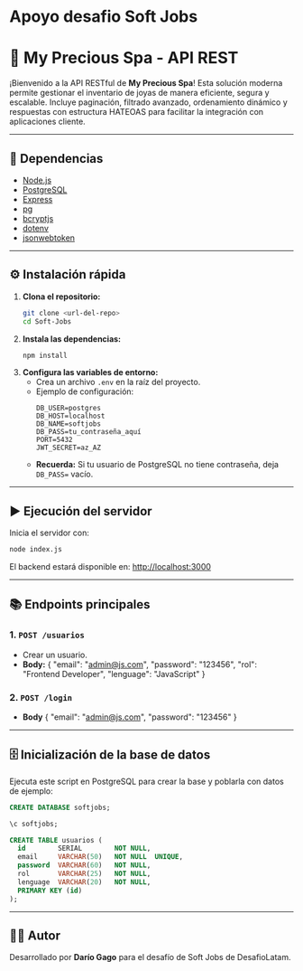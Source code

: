 # Apoyo desafio Soft Jobs

# 💎 My Precious Spa - API REST

¡Bienvenido a la API RESTful de **My Precious Spa**! Esta solución moderna permite gestionar el inventario de joyas de manera eficiente, segura y escalable. Incluye paginación, filtrado avanzado, ordenamiento dinámico y respuestas con estructura HATEOAS para facilitar la integración con aplicaciones cliente.

---

## 🚀 Dependencias

- [Node.js](https://nodejs.org/)
- [PostgreSQL](https://www.postgresql.org/)
- [Express](https://expressjs.com/)
- [pg](https://www.npmjs.com/package/pg)
- [bcryptjs](https://www.npmjs.com/package/bcryptjs)
- [dotenv](https://www.npmjs.com/package/dotenv)
- [jsonwebtoken](https://jwt.io/)

---

## ⚙️ Instalación rápida

1. **Clona el repositorio:**
   ```bash
   git clone <url-del-repo>
   cd Soft-Jobs
   ```
2. **Instala las dependencias:**
   ```bash
   npm install
   ```
3. **Configura las variables de entorno:**
   - Crea un archivo `.env` en la raíz del proyecto.
   - Ejemplo de configuración:
     ```env
     DB_USER=postgres
     DB_HOST=localhost
     DB_NAME=softjobs
     DB_PASS=tu_contraseña_aquí
     PORT=5432
     JWT_SECRET=az_AZ
     ```
   - **Recuerda:** Si tu usuario de PostgreSQL no tiene contraseña, deja `DB_PASS=` vacío.

---

## ▶️ Ejecución del servidor

Inicia el servidor con:

```bash
node index.js
```

El backend estará disponible en: [http://localhost:3000](http://localhost:3000)

---

## 📚 Endpoints principales

### 1. `POST /usuarios`

- Crear un usuario.
- **Body:**
  {
  "email": "admin@js.com",
  "password": "123456",
  "rol": "Frontend Developer",
  "lenguage": "JavaScript"
  }

### 2. `POST /login`

- **Body**
  {
  "email": "admin@js.com",
  "password": "123456"
  }

---

## 🗄️ Inicialización de la base de datos

Ejecuta este script en PostgreSQL para crear la base y poblarla con datos de ejemplo:

```sql
CREATE DATABASE softjobs;

\c softjobs;

CREATE TABLE usuarios (
  id        SERIAL        NOT NULL,
  email     VARCHAR(50)   NOT NULL  UNIQUE,
  password  VARCHAR(60)   NOT NULL,
  rol       VARCHAR(25)   NOT NULL,
  lenguage  VARCHAR(20)   NOT NULL,
  PRIMARY KEY (id)
);

```

---

## 👨‍💻 Autor

Desarrollado por **Darío Gago** para el desafío de Soft Jobs de DesafioLatam.
